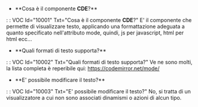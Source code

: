 - \*\*Cosa è il componente **CDE**?\*\*

 :  : VOC Id="10001" Txt="Cosa è il componente **CDE**?"
 E' il componente che permette di visualizzare testo, applicando una formattazione adeguata a quanto specificato nell'attributo mode, quindi, js per javascript, html per html ecc...

- \*\*Quali formati di testo supporta?\*\*

 :  : VOC Id="10002" Txt="Quali formati di testo supporta?"
 Ve ne sono molti, la lista completa è reperibile qui: https://codemirror.net/mode/

- \*\*E' possibile modificare il testo?\*\*

 :  : VOC Id="10003" Txt="E' possibile modificare il testo?"
No, si tratta di un visualizzatore a cui non sono associati dinamismi o azioni di alcun tipo.
